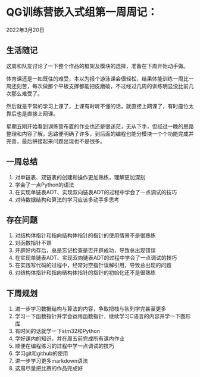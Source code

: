 # QG训练营嵌入式组第一周周记：
2022年3月20日

## 生活随记

这周和队友讨论了一下整个作品的框架及模块的选择，准备在下周开始动手做。

体育课还是一如既往的难受，本以为报个游泳课会很轻松，结果体能训练一周比一周还刻苦，每次做那个平板支撑都能把皮磨破，不过经过几周的训练明显没比前几次那么难受了。

然后就是平常的学习上课了，上课有时听不懂的话，就直接上网课了，有时座位太靠后也是直接上网课。

星期五刚开始看到训练营布置的作业也还是很迷茫，无从下手，但经过一晚的思路整理和内容了解，思路便明确了许多，到后面的编程也能分模块一个个功能完成并完善，最后拼接起来问题出现也不是很多。

## 一周总结

1. 对单链表、双链表的创建和操作更加熟练，理解更加深刻
2. 学会了一点Python的语法
3. 在实现单链表ADT、实现双向链表ADT的过程中学会了一点调试的技巧
4. 对待数据结构和算法的学习应该多动手多思考

## 存在问题

1. 对结构体指针和指向结构体指针的指针的使用情景不是很熟练
2. 对函数指针不熟
3. 开辟好内存后，总是忘记检查是否开辟成功，导致总出现错误
4. 在实现单链表ADT、实现双向链表ADT的过程中学会了一点调试的技巧
5. 在实践写代码的过程中，经常对空指针误解引用，导致总出现的问题
6. 对结构体指针和指向结构体指针的指针的初始化还不是很熟练

## 下周规划

1. 进一步学习数据结构与算法的内容，争取把栈与队列学完甚至更多
2. 学习一下函数指针并学会运用函数指针，继续学习C语言的内容并学一下图形库
3. 有时间的话就学一下stm32和Python
4. 学好课内的知识，并在周五前完成所有课内作业
5. 顺便在编程练习的过程中学一点调试的技巧
6. 学习git和github的使用
7. 进一步学习更多markdown语法
8. 这周尽量把比赛的作品完成好
